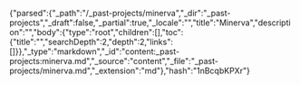 {"parsed":{"_path":"/_past-projects/minerva","_dir":"_past-projects","_draft":false,"_partial":true,"_locale":"","title":"Minerva","description":"","body":{"type":"root","children":[],"toc":{"title":"","searchDepth":2,"depth":2,"links":[]}},"_type":"markdown","_id":"content:_past-projects:minerva.md","_source":"content","_file":"_past-projects/minerva.md","_extension":"md"},"hash":"1nBcqbKPXr"}